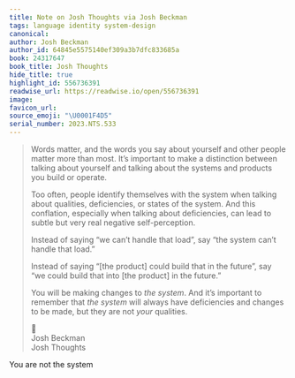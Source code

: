 ```yaml
---
title: Note on Josh Thoughts via Josh Beckman
tags: language identity system-design
canonical:
author: Josh Beckman
author_id: 64845e5575140ef309a3b7dfc833685a
book: 24317647
book_title: Josh Thoughts
hide_title: true
highlight_id: 556736391
readwise_url: https://readwise.io/open/556736391
image:
favicon_url:
source_emoji: "\U0001F4D5"
serial_number: 2023.NTS.533
---
```

> Words matter, and the words you say about yourself and other people matter more than most. It’s important to make a distinction between talking about yourself and talking about the systems and products you build or operate.
> 
> Too often, people identify themselves with the system when talking about qualities, deficiencies, or states of the system. And this conflation, especially when talking about deficiencies, can lead to subtle but very real negative self-perception.
> 
> Instead of saying “we can’t handle that load”, say “the system can’t handle that load.”
> 
> Instead of saying “[the product] could build that in the future”, say “we could build that into [the product] in the future.”
> 
> You will be making changes to _the system_. And it’s important to remember that _the system_ will always have deficiencies and changes to be made, but they are not _your_ qualities.
> <div class="quoteback-footer"><div class="quoteback-avatar"><span class="mini-emoji"> 📕</span></div><div class="quoteback-metadata"><div class="metadata-inner"><span style="display:none">FROM:</span><div aria-label="Josh Beckman" class="quoteback-author"> Josh Beckman</div><div aria-label="Josh Thoughts" class="quoteback-title"> Josh Thoughts</div></div></div></div>

You are not the system